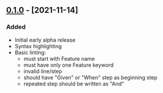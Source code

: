 ## [0.1.0]() - [2021-11-14]

### Added

-   Initial early alpha release
-   Syntax highlighting
-   Basic linting:
    -   must start with Feature name
    -   must have only one Feature keyword
    -   invalid line/step
    -   should have "Given" or "When" step as beginning step
    -   repeated step should be written as "And"
